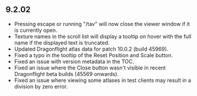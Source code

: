 ## 9.2.02

- Pressing escape or running "/tav" will now close the viewer window if it is currently open.
- Texture names in the scroll list will display a tooltip on hover with the full name if the displayed text is truncated.
- Updated Dragonflight atlas data for patch 10.0.2 (build 45969).
- Fixed a typo in the tooltip of the Reset Position and Scale button.
- Fixed an issue with version metadata in the TOC.
- Fixed an issue where the Close button wasn't visible in recent Dragonflight beta builds (45569 onwards).
- Fixed an issue where viewing some atlases in test clients may result in a division by zero error.
